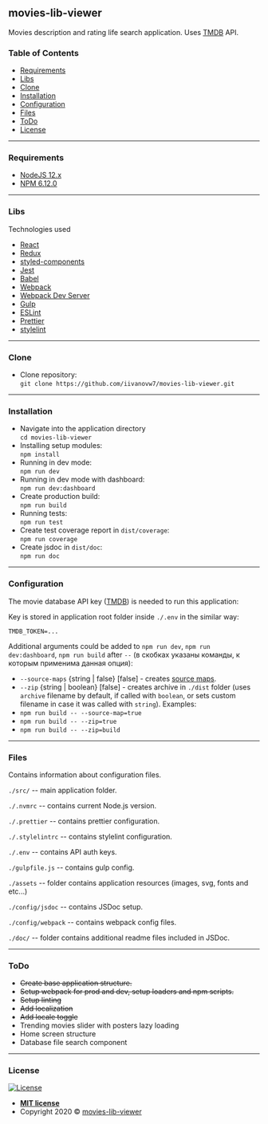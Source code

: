 ## movies-lib-viewer

Movies description and rating life search application.
Uses [TMDB](https://www.themoviedb.org/settings/api) API.

### Table of Contents 

- [Requirements](#requirements)
- [Libs](#libs)
- [Clone](#clone)
- [Installation](#installation)
- [Configuration](#configuration)
- [Files](#files)
- [ToDo](#todo)
- [License](#license)

---
### Requirements

- [NodeJS 12.x](https://nodejs.org/en/) 
- [NPM 6.12.0](https://www.npmjs.com/get-npm)
---
### Libs

Technologies used
- [React](https://reactjs.org/)
- [Redux](https://redux.js.org/)
- [styled-components](https://styled-components.com/)
- [Jest](https://jestjs.io/)
- [Babel](http://babeljs.io)
- [Webpack](https://webpack.js.org/)
- [Webpack Dev Server](https://webpack.js.org/configuration/dev-server/)
- [Gulp](https://gulpjs.com/)
- [ESLint](https://eslint.org)
- [Prettier](https://prettier.io/)
- [stylelint](https://stylelint.io)
---
### Clone

- Clone repository: <br />
`git clone https://github.com/iivanovw7/movies-lib-viewer.git` <br />
---
### Installation

- Navigate into the application directory <br />
`cd movies-lib-viewer` <br />
- Installing setup modules: <br />
`npm install` <br />
- Running in dev mode: <br />
`npm run dev` <br />
- Running in dev mode with dashboard: <br />
`npm run dev:dashboard` <br />
- Create production build: <br />
`npm run build` <br />
- Running tests: <br />
`npm run test` <br />
- Create test coverage report in `dist/coverage`: <br />
`npm run coverage` <br />
- Create jsdoc in `dist/doc`: <br />
`npm run doc` <br />

---
### Configuration

The movie database API key ([TMDB](https://www.themoviedb.org/settings/api)) is needed to run this application:

Key is stored in application root folder inside `./.env` in the similar way: 
```
TMDB_TOKEN=...
```

Additional arguments could be added to `npm run dev`, `npm run dev:dashboard`, `npm run build` after `--` (в скобках указаны команды, к которым применима данная опция):
* `--source-maps` {string | false} [false] - creates [source maps](https://webpack.js.org/configuration/devtool/).
* `--zip` {string | boolean} [false] - creates archive in `./dist` folder (uses `archive` filename by default, if called with `boolean`, or sets custom filename in case it was called with `string`).
Examples:
* `npm run build -- --source-map=true`
* `npm run build -- --zip=true`
* `npm run build -- --zip=build`
---
### Files
Contains information about configuration files.

`./src/` -- main application folder.

`./.nvmrc` -- contains current Node.js version.

`./.prettier` -- contains prettier configuration.

`./.stylelintrc` -- contains stylelint configuration.

`./.env` -- contains API auth keys.

`./gulpfile.js` -- contains gulp config.

`./assets` -- folder contains application resources (images, svg, fonts and etc...)

`./config/jsdoc` -- contains JSDoc setup.

`./config/webpack` -- contains webpack config files.  

`./doc/` -- folder contains additional readme files included in JSDoc.

---
### ToDo

- ~~Create base application structure.~~ <br/>
- ~~Setup webpack for prod and dev, setup loaders and npm scripts.~~ <br/>
- ~~Setup linting~~ <br/>
- ~~Add localization~~ <br/>
- ~~Add locale toggle~~ <br/>
- Trending movies slider with posters lazy loading <br/>
- Home screen structure <br/>
- Database file search component  <br/>

---
### License

[![License](http://img.shields.io/:license-mit-blue.svg?style=flat-square)](http://badges.mit-license.org)

- **[MIT license](http://opensource.org/licenses/mit-license.php)**
- Copyright 2020 © <a href="/" target="_blank">movies-lib-viewer</a>
